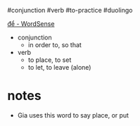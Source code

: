 #conjunction #verb #to-practice #duolingo 


[để‎ - WordSense](https://www.wordsense.eu/%C4%91%E1%BB%83/)
- conjunction
	- in order to, so that
- verb
	- to place, to set
	- to let, to leave (alone)

# notes
- Gia uses this word to say place, or put